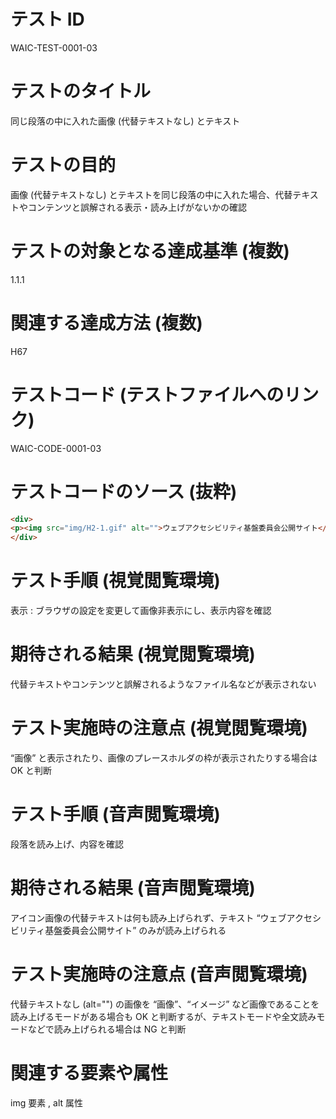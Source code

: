 

# テスト ID
WAIC-TEST-0001-03

# テストのタイトル
同じ段落の中に入れた画像 (代替テキストなし) とテキスト

# テストの目的
画像 (代替テキストなし) とテキストを同じ段落の中に入れた場合、代替テキストやコンテンツと誤解される表示・読み上げがないかの確認

# テストの対象となる達成基準 (複数)
1.1.1

# 関連する達成方法 (複数)
H67

# テストコード (テストファイルへのリンク)
WAIC-CODE-0001-03

# テストコードのソース (抜粋)
```html
<div>
<p><img src="img/H2-1.gif" alt="">ウェブアクセシビリティ基盤委員会公開サイト</p>
</div>

```
# テスト手順 (視覚閲覧環境)
表示 : ブラウザの設定を変更して画像非表示にし、表示内容を確認

# 期待される結果 (視覚閲覧環境)
代替テキストやコンテンツと誤解されるようなファイル名などが表示されない

# テスト実施時の注意点 (視覚閲覧環境)
“画像” と表示されたり、画像のプレースホルダの枠が表示されたりする場合は OK と判断

# テスト手順 (音声閲覧環境)
段落を読み上げ、内容を確認

# 期待される結果 (音声閲覧環境)
アイコン画像の代替テキストは何も読み上げられず、テキスト “ウェブアクセシビリティ基盤委員会公開サイト” のみが読み上げられる

# テスト実施時の注意点 (音声閲覧環境)
代替テキストなし (alt="") の画像を “画像”、“イメージ” など画像であることを読み上げるモードがある場合も OK と判断するが、テキストモードや全文読みモードなどで読み上げられる場合は NG と判断

# 関連する要素や属性
img 要素 , alt 属性


